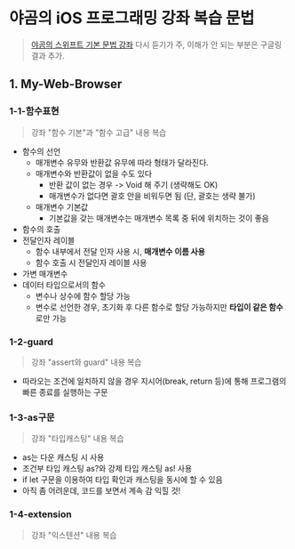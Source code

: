 # 야곰의 iOS 프로그래밍 강좌 복습 문법
> [야곰의 스위프트 기본 문법 강좌](https://www.inflearn.com/course/%EC%8A%A4%EC%9C%84%ED%94%84%ED%8A%B8-%EA%B8%B0%EB%B3%B8-%EB%AC%B8%EB%B2%95/) 다시 듣기가 주, 이해가 안 되는 부분은 구글링 결과 추가.
## 1. My-Web-Browser
### 1-1-함수표현
> 강좌 "함수 기본"과 "함수 고급" 내용 복습
* 함수의 선언
  * 매개변수 유무와 반환값 유무에 따라 형태가 달라진다.
  * 매개변수와 반환값이 없을 수도 있다
    * 반환 값이 없는 경우 -> Void 해 주기 (생략해도 OK)
    * 매개변수가 없다면 괄호 안을 비워두면 됨 (단, 괄호는 생략 불가)
  * 매개변수 기본값
    * 기본값을 갖는 매개변수는 매개변수 목록 중 뒤에 위치하는 것이 좋음
* 함수의 호출
* 전달인자 레이블
  * 함수 내부에서 전달 인자 사용 시, <b>매개변수 이름 사용</b>
  * 함수 호출 시 전달인자 레이블 사용
* 가변 매개변수
* 데이터 타입으로서의 함수
  * 변수나 상수에 함수 할당 가능
  * 변수로 선언한 경우, 초기화 후 다른 함수로 할당 가능하지만 <b>타입이 같은 함수</b>로만 가능
### 1-2-guard
> 강좌 "assert와 guard" 내용 복습
* 따라오는 조건에 일치하지 않을 경우 지시어(break, return 등)에 통해 프로그램의 빠른 종료를 실행하는 구문
### 1-3-as구문
> 강좌 "타입캐스팅" 내용 복습
* as는 다운 캐스팅 시 사용
* 조건부 타입 캐스팅 as?와 강제 타입 캐스팅 as! 사용
* if let 구문을 이용하여 타입 확인과 캐스팅을 동시에 할 수 있음
* 아직 좀 어려운데, 코드를 보면서 계속 감 익힐 것!
### 1-4-extension
> 강좌 "익스텐션" 내용 복습
